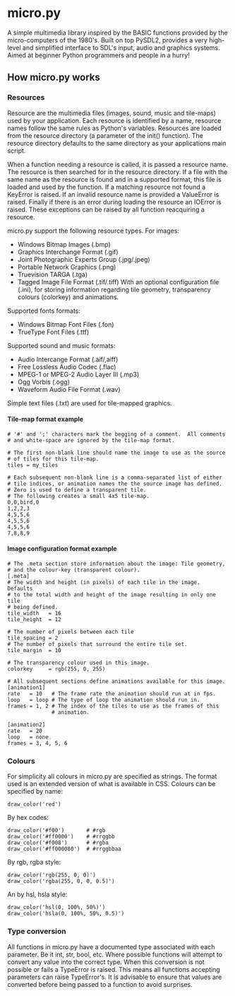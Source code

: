 micro.py
========

A simple multimedia library inspired by the BASIC functions provided by
the micro-computers of the 1980's.  Built on top PySDL2, provides a very
high-level and simplified interface to SDL's input, audio and graphics 
systems.  Aimed at beginner Python programmers and people in a hurry!


How micro.py works
------------------


### Resources


Resource are the multimedia files (images, sound, music and tile-maps)
used by your application.  Each resource is identified by a name, resource
names follow the same rules as Python's variables.  Resources are loaded 
from the resource directory (a parameter of the init() function).  The 
resource directory defaults to the same directory as your applications 
main script. 

When a function needing a resource is called, it is passed a resource name.
The resource is then searched for in the resource directory.  If a file 
with the same name as the resource is found and in a supported format, this
file is loaded and used by the function.  If a matching resource not found 
a KeyError is raised.  If an invalid resource name is provided a ValueError
is raised.  Finally if there is an error during loading the resource an 
IOError is raised.  These exceptions can be raised by all function 
reacquiring a resource.

micro.py support the following resource types.  For images:
 *  Windows Bitmap Images (.bmp)
 *  Graphics Interchange Format (.gif)
 *  Joint Photographic Experts Group (.jpg/.jpeg)
 *  Portable Network Graphics (.png)
 *  Truevision TARGA (.tga)
 *  Tagged Image File Format (.tif/.tiff)
With an optional configuration file (.ini), for storing information 
regarding tile geometry, transparency colours (colorkey) and animations.

Supported fonts formats:
 *  Windows Bitmap Font Files (.fon)
 *  TrueType Font Files (.ttf)
 
Supported sound and music formats:
 *  Audio Intercange Format (.aif/,aiff)
 *  Free Lossless Audio Codec (.flac)
 *  MPEG-1 or MPEG-2 Audio Layer III (.mp3)
 *  Ogg Vorbis (.ogg)
 *  Waveform Audio File Format (.wav)
 
Simple text files (.txt) are used for tile-mapped graphics.


#### Tile-map format example

    # '#' and ';' characters mark the begging of a comment.  All comments
    # and white-space are ignored by the tile-map format.
    
    # The first non-blank line should name the image to use as the source
    # of tiles for this tile-map.
    tiles = my_tiles
    
    # Each subsequent non-blank line is a comma-separated list of either
    # tile indices, or animation names the the source image has defined.
    # Zero is used to define a transparent tile.
    # The following creates a small 4x5 tile-map.
    0,0,bird,0
    1,2,2,3
    4,5,5,6
    4,5,5,6
    4,5,5,6
    7,8,8,9
    
	
#### Image configuration format example

    # The .meta section store information about the image: Tile geometry,
    # and the colour-key (transparent colour).
    [.meta]
    # The width and height (in pixels) of each tile in the image.  Defaults
    # to the total width and height of the image resulting in only one tile
    # being defined.
    tile_width   = 16
    tile_height  = 12
    
    # The number of pixels between each tile
    tile_spacing = 2
    # The number of pixels that surround the entire tile set.
    tile_margin  = 10
    
    # The transparency colour used in this image.
    colorkey     = rgb(255, 0, 255)
    
    # All subsequent sections define animations available for this image.
    [animation1]
    rate   = 10   # The frame rate the animation should run at in fps.
    loop   = loop # The type of loop the animation should run in.
    frames = 1, 2 # The index of the tiles to use as the frames of this 
                  # animation.
    
    [animation2]
    rate   = 20
    loop   = none
    frames = 3, 4, 5, 6
    
	
### Colours

For simplicity all colours in micro.py are specified as strings.  The 
format used is an extended version of what is available in CSS.  Colours
can be specified by name:

    draw_color('red')
    
By hex codes:

    draw_color('#f00')       # #rgb
    draw_color('#ff0000')    # #rrggbb
    draw_color('#f008')      # #rgba
    draw_color('#ff000080')  # #rrggbbaa
    
By rgb, rgba style:

    draw_color('rgb(255, 0, 0)')
    draw_color('rgba(255, 0, 0, 0.5)')
    
An by hsl, hsla style:

    draw_color('hsl(0, 100%, 50%)')
    draw_color('hsla(0, 100%, 50%, 0.5)')
    
	
### Type conversion

All functions in micro.py have a documented type associated with each 
parameter.  Be it int, str, bool, etc.  Where possible functions will 
attempt to convert any value into the correct type.  When this conversion 
is not possible or fails a TypeError is raised.  This means all functions
accepting parameters can raise TypeError's.  It is advisable to ensure 
that values are converted before being passed to a function to avoid 
surprises.
